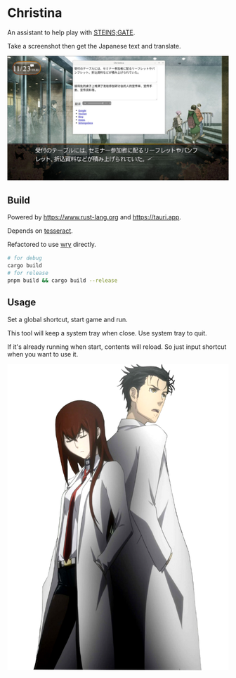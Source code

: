# Christina

An assistant to help play with [STEINS;GATE](https://store.steampowered.com/app/412830/STEINSGATE/).

Take a screenshot then get the Japanese text and translate.

![translated](./assets/2023-01-08.jpg)

## Build

Powered by <https://www.rust-lang.org> and <https://tauri.app>.

Depends on [tesseract](https://github.com/tesseract-ocr/tesseract).

Refactored to use [wry](https://github.com/tauri-apps/wry) directly.

```bash
# for debug
cargo build
# for release
pnpm build && cargo build --release
```

## Usage

Set a global shortcut, start game and run.

This tool will keep a system tray when close. Use system tray to quit.

If it's already running when start, contents will reload.
So just input shortcut when you want to use it.

![Okabe-Rintaro-and-Makise-Kurisu-Steins-Gate.png](./assets/Okabe-Rintaro-and-Makise-Kurisu-Steins-Gate.png)
